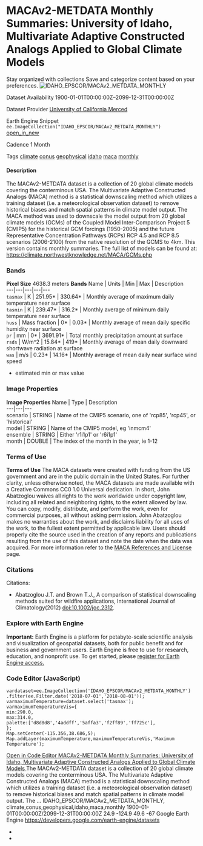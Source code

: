  
#  MACAv2-METDATA Monthly Summaries: University of Idaho, Multivariate Adaptive Constructed Analogs Applied to Global Climate Models 
Stay organized with collections  Save and categorize content based on your preferences. 
![IDAHO_EPSCOR/MACAv2_METDATA_MONTHLY](https://developers.google.com/earth-engine/datasets/images/IDAHO_EPSCOR/IDAHO_EPSCOR_MACAv2_METDATA_MONTHLY_sample.png) 

Dataset Availability
    1900-01-01T00:00:00Z–2099-12-31T00:00:00Z 

Dataset Provider
     [ University of California Merced ](http://www.climatologylab.org/maca.html) 

Earth Engine Snippet
     `    ee.ImageCollection("IDAHO_EPSCOR/MACAv2_METDATA_MONTHLY")   ` [ open_in_new ](https://code.earthengine.google.com/?scriptPath=Examples:Datasets/IDAHO_EPSCOR/IDAHO_EPSCOR_MACAv2_METDATA_MONTHLY) 

Cadence
    1 Month 

Tags
     [climate](https://developers.google.com/earth-engine/datasets/tags/climate) [conus](https://developers.google.com/earth-engine/datasets/tags/conus) [geophysical](https://developers.google.com/earth-engine/datasets/tags/geophysical) [idaho](https://developers.google.com/earth-engine/datasets/tags/idaho) [maca](https://developers.google.com/earth-engine/datasets/tags/maca) [monthly](https://developers.google.com/earth-engine/datasets/tags/monthly)
#### Description
The MACAv2-METDATA dataset is a collection of 20 global climate models covering the conterminous USA. The Multivariate Adaptive Constructed Analogs (MACA) method is a statistical downscaling method which utilizes a training dataset (i.e. a meteorological observation dataset) to remove historical biases and match spatial patterns in climate model output.
The MACA method was used to downscale the model output from 20 global climate models (GCMs) of the Coupled Model Inter-Comparison Project 5 (CMIP5) for the historical GCM forcings (1950-2005) and the future Representative Concentration Pathways (RCPs) RCP 4.5 and RCP 8.5 scenarios (2006-2100) from the native resolution of the GCMS to 4km.
This version contains monthly summaries.
The full list of models can be found at: <https://climate.northwestknowledge.net/MACA/GCMs.php>
### Bands
**Pixel Size** 4638.3 meters 
**Bands**
Name | Units | Min | Max | Description  
---|---|---|---|---  
`tasmax` | K |  251.95*  |  330.64*  | Monthly average of maximum daily temperature near surface  
`tasmin` | K |  239.47*  |  316.2*  | Monthly average of minimum daily temperature near surface  
`huss` | Mass fraction |  0*  |  0.03*  | Monthly average of mean daily specific humidity near surface  
`pr` | mm |  0*  |  3691.91*  | Total monthly precipitation amount at surface  
`rsds` | W/m^2 |  15.84*  |  419*  | Monthly average of mean daily downward shortwave radiation at surface  
`was` | m/s |  0.23*  |  14.16*  | Monthly average of mean daily near surface wind speed  
* estimated min or max value 
### Image Properties
**Image Properties**
Name | Type | Description  
---|---|---  
scenario | STRING | Name of the CMIP5 scenario, one of 'rcp85', 'rcp45', or 'historical'  
model | STRING | Name of the CMIP5 model, eg 'inmcm4'  
ensemble | STRING | Either 'r1i1p1' or 'r6i1p1'  
month | DOUBLE | The index of the month in the year, ie 1-12  
### Terms of Use
**Terms of Use**
The MACA datasets were created with funding from the US government and are in the public domain in the United States. For further clarity, unless otherwise noted, the MACA datasets are made available with a Creative Commons CC0 1.0 Universal dedication. In short, John Abatzoglou waives all rights to the work worldwide under copyright law, including all related and neighboring rights, to the extent allowed by law. You can copy, modify, distribute, and perform the work, even for commercial purposes, all without asking permission. John Abatzoglou makes no warranties about the work, and disclaims liability for all uses of the work, to the fullest extent permitted by applicable law. Users should properly cite the source used in the creation of any reports and publications resulting from the use of this dataset and note the date when the data was acquired. For more information refer to the [MACA References and License](https://climate.northwestknowledge.net/MACA/MACAreferences.php) page.
### Citations
Citations:
  * Abatzoglou J.T. and Brown T.J., A comparison of statistical downscaling methods suited for wildfire applications, International Journal of Climatology(2012) [doi:10.1002/joc.2312](https://doi.org/10.1002/joc.2312).


### Explore with Earth Engine
**Important:** Earth Engine is a platform for petabyte-scale scientific analysis and visualization of geospatial datasets, both for public benefit and for business and government users. Earth Engine is free to use for research, education, and nonprofit use. To get started, please [register for Earth Engine access.](https://console.cloud.google.com/earth-engine)
### Code Editor (JavaScript)
```
vardataset=ee.ImageCollection('IDAHO_EPSCOR/MACAv2_METDATA_MONTHLY')
.filter(ee.Filter.date('2018-07-01','2018-08-01'));
varmaximumTemperature=dataset.select('tasmax');
varmaximumTemperatureVis={
min:290.0,
max:314.0,
palette:['d8d8d8','4addff','5affa3','f2ff89','ff725c'],
};
Map.setCenter(-115.356,38.686,5);
Map.addLayer(maximumTemperature,maximumTemperatureVis,'Maximum Temperature');
```
[ Open in Code Editor ](https://code.earthengine.google.com/?scriptPath=Examples:Datasets/IDAHO_EPSCOR/IDAHO_EPSCOR_MACAv2_METDATA_MONTHLY)
[ MACAv2-METDATA Monthly Summaries: University of Idaho, Multivariate Adaptive Constructed Analogs Applied to Global Climate Models ](https://developers.google.com/earth-engine/datasets/catalog/IDAHO_EPSCOR_MACAv2_METDATA_MONTHLY)
The MACAv2-METDATA dataset is a collection of 20 global climate models covering the conterminous USA. The Multivariate Adaptive Constructed Analogs (MACA) method is a statistical downscaling method which utilizes a training dataset (i.e. a meteorological observation dataset) to remove historical biases and match spatial patterns in climate model output. The …
IDAHO_EPSCOR/MACAv2_METDATA_MONTHLY, climate,conus,geophysical,idaho,maca,monthly 
1900-01-01T00:00:00Z/2099-12-31T00:00:00Z
24.9 -124.9 49.6 -67 
Google Earth Engine
https://developers.google.com/earth-engine/datasets
  * [ ](https://doi.org/http://www.climatologylab.org/maca.html)
  * [ ](https://doi.org/https://developers.google.com/earth-engine/datasets/catalog/IDAHO_EPSCOR_MACAv2_METDATA_MONTHLY)


